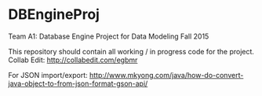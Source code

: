 # DBEngineProj
Team A1: Database Engine Project for Data Modeling Fall 2015

This repository should contain all working / in progress code for the project.
Collab Edit: http://collabedit.com/egbmr

For JSON import/export: http://www.mkyong.com/java/how-do-convert-java-object-to-from-json-format-gson-api/
